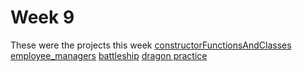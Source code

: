 Week 9
======

These were the projects this week [constructorFunctionsAndClasses](/constructorFunctionsAndClasses)  
[employee\_managers](/employee_managers) [battleship](/battleship) [dragon practice](/W5-Practice-Test)
